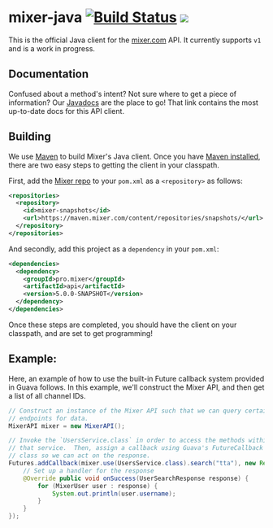 # mixer-java [![Build Status](https://travis-ci.org/mixer/beam-client-java.svg?branch=master)](https://travis-ci.org/mixer/beam-client-java) [![](https://badges.gitter.im/mixer/mixer.png)](https://gitter.im/mixer/developers)

This is the official Java client for the [mixer.com](https://mixer.com) API.  It
currently supports `v1` and is a work in progress.

## Documentation

Confused about a method's intent?  Not sure where to get a piece of information?
Our [Javadocs](https://dev.mixer.com/java-doc/apidocs/) are the place to go!
That link contains the most up-to-date docs for this API client.

## Building

We use [Maven](http://maven.apache.org/) to build Mixer's Java client.  Once you have [Maven installed](http://maven.apache.org/guides/getting-started/maven-in-five-minutes.html), there are two easy steps to getting the
client in your classpath.

First, add the [Mixer repo](https://maven.mixer.com) to your `pom.xml` as a `<repository>` as follows:

```xml
<repositories>
  <repository>
    <id>mixer-snapshots</id>
    <url>https://maven.mixer.com/content/repositories/snapshots/</url>
  </repository>
</repositories>
```

And secondly, add this project as a `dependency` in your `pom.xml`:

```xml
<dependencies>
  <dependency>
    <groupId>pro.mixer</groupId>
    <artifactId>api</artifactId>
    <version>5.0.0-SNAPSHOT</version>
  </dependency>
</dependencies>
```

Once these steps are completed, you should have the client on your
classpath, and are set to get programming!

## Example:

Here, an example of how to use the built-in Future callback system provided in
Guava follows.  In this example, we'll construct the Mixer API, and then get a
list of all channel IDs.

```java
// Construct an instance of the Mixer API such that we can query certain
// endpoints for data.
MixerAPI mixer = new MixerAPI();

// Invoke the `UsersService.class` in order to access the methods within
// that service.  Then, assign a callback using Guava's FutureCallback
// class so we can act on the response.
Futures.addCallback(mixer.use(UsersService.class).search("tta"), new ResponseHandler<UserSearchResponse>() {
    // Set up a handler for the response
    @Override public void onSuccess(UserSearchResponse response) {
        for (MixerUser user : response) {
            System.out.println(user.username);
        }
    }
});
```
